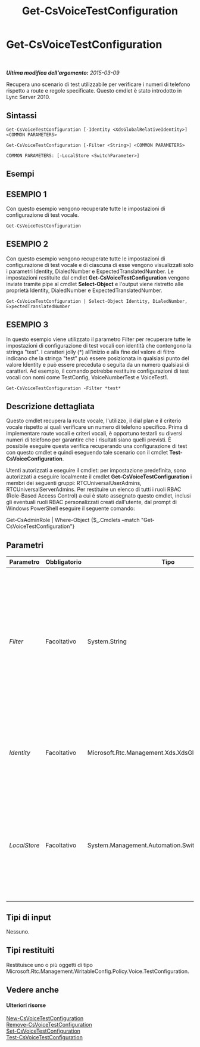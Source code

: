 ﻿---
title: Get-CsVoiceTestConfiguration
TOCTitle: Get-CsVoiceTestConfiguration
ms:assetid: c23235db-500c-4303-8c75-b4ae341b3807
ms:mtpsurl: https://technet.microsoft.com/it-it/library/Gg412957(v=OCS.15)
ms:contentKeyID: 49301864
ms.date: 08/24/2015
mtps_version: v=OCS.15
ms.translationtype: HT
---

# Get-CsVoiceTestConfiguration

 

_**Ultima modifica dell'argomento:** 2015-03-09_

Recupera uno scenario di test utilizzabile per verificare i numeri di telefono rispetto a route e regole specificate. Questo cmdlet è stato introdotto in Lync Server 2010.

## Sintassi

    Get-CsVoiceTestConfiguration [-Identity <XdsGlobalRelativeIdentity>] <COMMON PARAMETERS>

    Get-CsVoiceTestConfiguration [-Filter <String>] <COMMON PARAMETERS>

    COMMON PARAMETERS: [-LocalStore <SwitchParameter>]

## Esempi

## ESEMPIO 1

Con questo esempio vengono recuperate tutte le impostazioni di configurazione di test vocale.

    Get-CsVoiceTestConfiguration

## ESEMPIO 2

Con questo esempio vengono recuperate tutte le impostazioni di configurazione di test vocale e di ciascuna di esse vengono visualizzati solo i parametri Identity, DialedNumber e ExpectedTranslatedNumber. Le impostazioni restituite dal cmdlet **Get-CsVoiceTestConfiguration** vengono inviate tramite pipe al cmdlet **Select-Object** e l'output viene ristretto alle proprietà Identity, DialedNumber e ExpectedTranslatedNumber.

    Get-CsVoiceTestConfiguration | Select-Object Identity, DialedNumber, ExpectedTranslatedNumber

## ESEMPIO 3

In questo esempio viene utilizzato il parametro Filter per recuperare tutte le impostazioni di configurazione di test vocali con identità che contengono la stringa "test". I caratteri jolly (\*) all'inizio e alla fine del valore di filtro indicano che la stringa "test" può essere posizionata in qualsiasi punto del valore Identity e può essere preceduta o seguita da un numero qualsiasi di caratteri. Ad esempio, il comando potrebbe restituire configurazioni di test vocali con nomi come TestConfig, VoiceNumberTest e VoiceTest1.

    Get-CsVoiceTestConfiguration -Filter *test*

## Descrizione dettagliata

Questo cmdlet recupera la route vocale, l'utilizzo, il dial plan e il criterio vocale rispetto ai quali verificare un numero di telefono specifico. Prima di implementare route vocali e criteri vocali, è opportuno testarli su diversi numeri di telefono per garantire che i risultati siano quelli previsti. È possibile eseguire questa verifica recuperando una configurazione di test con questo cmdlet e quindi eseguendo tale scenario con il cmdlet **Test-CsVoiceConfiguration**.

Utenti autorizzati a eseguire il cmdlet: per impostazione predefinita, sono autorizzati a eseguire localmente il cmdlet **Get-CsVoiceTestConfiguration** i membri dei seguenti gruppi: RTCUniversalUserAdmins, RTCUniversalServerAdmins. Per restituire un elenco di tutti i ruoli RBAC (Role-Based Access Control) a cui è stato assegnato questo cmdlet, inclusi gli eventuali ruoli RBAC personalizzati creati dall'utente, dal prompt di Windows PowerShell eseguire il seguente comando:

Get-CsAdminRole | Where-Object {$\_.Cmdlets –match "Get-CsVoiceTestConfiguration"}

## Parametri


<table>
<colgroup>
<col style="width: 25%" />
<col style="width: 25%" />
<col style="width: 25%" />
<col style="width: 25%" />
</colgroup>
<thead>
<tr class="header">
<th>Parametro</th>
<th>Obbligatorio</th>
<th>Tipo</th>
<th>Descrizione</th>
</tr>
</thead>
<tbody>
<tr class="odd">
<td><p><em>Filter</em></p></td>
<td><p>Facoltativo</p></td>
<td><p>System.String</p></td>
<td><p>Questo parametro fornisce un modo per effettuare una ricerca con caratteri jolly delle configurazioni di test vocali definite. Per informazioni dettagliate, vedere gli esempi più avanti in questo argomento.</p></td>
</tr>
<tr class="even">
<td><p><em>Identity</em></p></td>
<td><p>Facoltativo</p></td>
<td><p>Microsoft.Rtc.Management.Xds.XdsGlobalRelativeIdentity</p></td>
<td><p>Una stringa che identifica in modo univoco la configurazione di test che si desidera recuperare.</p></td>
</tr>
<tr class="odd">
<td><p><em>LocalStore</em></p></td>
<td><p>Facoltativo</p></td>
<td><p>System.Management.Automation.SwitchParameter</p></td>
<td><p>Recupera la configurazione del test vocale dalla replica locale dell'archivio di gestione centrale anziché dall'archivio di gestione centrale stesso.</p></td>
</tr>
</tbody>
</table>


## Tipi di input

Nessuno.

## Tipi restituiti

Restituisce uno o più oggetti di tipo Microsoft.Rtc.Management.WritableConfig.Policy.Voice.TestConfiguration.

## Vedere anche

#### Ulteriori risorse

[New-CsVoiceTestConfiguration](new-csvoicetestconfiguration.md)  
[Remove-CsVoiceTestConfiguration](remove-csvoicetestconfiguration.md)  
[Set-CsVoiceTestConfiguration](set-csvoicetestconfiguration.md)  
[Test-CsVoiceTestConfiguration](test-csvoicetestconfiguration.md)

